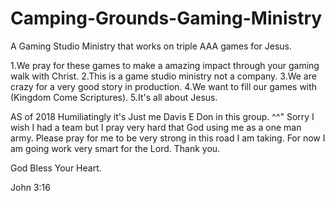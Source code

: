 # Camping-Grounds-Gaming-Ministry
A Gaming Studio Ministry that works on triple AAA games for Jesus.

1.We pray for these games to make a amazing impact through your gaming walk with Christ.
2.This is a game studio ministry not a company.
3.We are crazy for a very good story in production.
4.We want to fill our games with (Kingdom Come Scriptures).
5.It's all about Jesus.

AS of 2018
Humiliatingly it's Just me Davis E Don in this group. ^^" 
Sorry I wish I had a team but I pray very hard that God using me as a one man army.
Please pray for me to be very strong in this road I am taking.
For now I am going work very smart for the Lord.
Thank you.

God Bless Your Heart.

John 3:16
